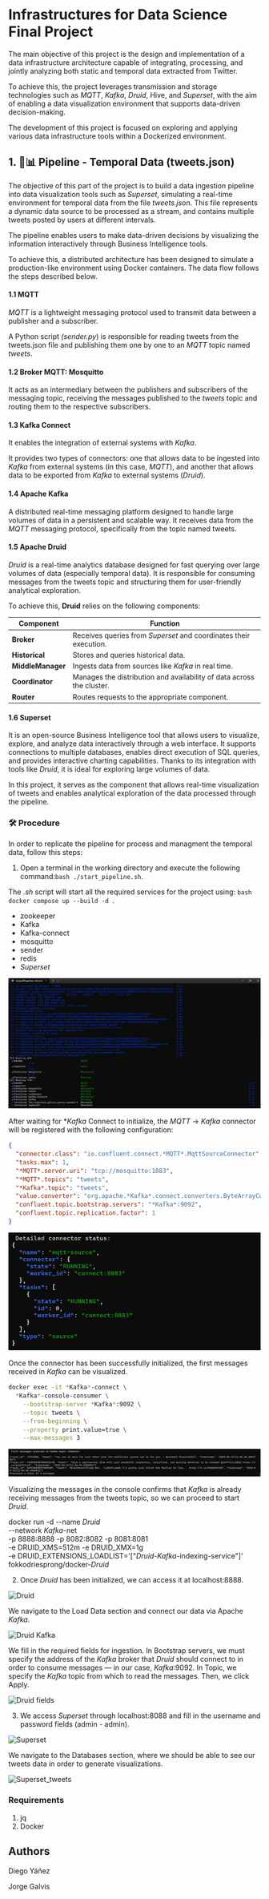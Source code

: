 # Infrastructures for Data Science Final Project

The main objective of this project is the design and implementation of a data infrastructure architecture capable of integrating, processing, and jointly analyzing both static and temporal data extracted from Twitter.

To achieve this, the project leverages transmission and storage technologies such as *MQTT*, *Kafka*, *Druid*, Hive, and *Superset*, with the aim of enabling a data visualization environment that supports data-driven decision-making.

The development of this project is focused on exploring and applying various data infrastructure tools within a Dockerized environment.

## 1. 🔁📊 Pipeline - Temporal Data (tweets.json)

The objective of this part of the project is to build a data ingestion pipeline into data visualization tools such as *Superset*, simulating a real-time environment for temporal data from the file *tweets.json*. This file represents a dynamic data source to be processed as a stream, and contains multiple tweets posted by users at different intervals.

The pipeline enables users to make data-driven decisions by visualizing the information interactively through Business Intelligence tools.

To achieve this, a distributed architecture has been designed to simulate a production-like environment using Docker containers. The data flow follows the steps described below.

#### 1.1 MQTT 

*MQTT* is a lightweight messaging protocol used to transmit data between a publisher and a subscriber.

A Python script *(sender.py*) is responsible for reading tweets from the tweets.json file and publishing them one by one to an *MQTT* topic named *tweets*.

#### 1.2 Broker MQTT: Mosquitto 

It acts as an intermediary between the publishers and subscribers of the messaging topic, receiving the messages published to the *tweets*   topic and routing them to the respective subscribers.

#### 1.3 Kafka Connect

It enables the integration of external systems with *Kafka*.

It provides two types of connectors: one that allows data to be ingested into *Kafka* from external systems (in this case, *MQTT*), and another that allows data to be exported from *Kafka* to external systems (*Druid*).

#### 1.4 Apache Kafka

A distributed real-time messaging platform designed to handle large volumes of data in a persistent and scalable way. It receives data from the *MQTT* messaging protocol, specifically from the topic named tweets.

#### 1.5 Apache Druid

*Druid* is a real-time analytics database designed for fast querying over large volumes of data (especially temporal data). It is responsible for consuming messages from the tweets topic and structuring them for user-friendly analytical exploration.

To achieve this, **Druid** relies on the following components:

| Component        | Function                                                                 |
|------------------|--------------------------------------------------------------------------|
| **Broker**        | Receives queries from *Superset* and coordinates their execution.          |
| **Historical**    | Stores and queries historical data.                                      |
| **MiddleManager** | Ingests data from sources like *Kafka* in real time.                       |
| **Coordinator**   | Manages the distribution and availability of data across the cluster.    |
| **Router**        | Routes requests to the appropriate component.                            |

#### 1.6 Superset 

It is an open-source Business Intelligence tool that allows users to visualize, explore, and analyze data interactively through a web interface. It supports connections to multiple databases, enables direct execution of SQL queries, and provides interactive charting capabilities. Thanks to its integration with tools like *Druid*, it is ideal for exploring large volumes of data.

In this project, it serves as the component that allows real-time visualization of tweets and enables analytical exploration of the data processed through the pipeline.


### 🛠️ Procedure

In order to replicate the pipeline for process and managment the temporal data, follow this steps:

1. Open a terminal in the working directory and execute the following command:```bash ./start_pipeline.sh```.


The *.sh* script will start all the required services for the project using: ```bash docker compose up --build -d ```.

- zookeeper
- Kafka
- Kafka-connect
- mosquitto
- sender
- redis
- *Superset*


![Docker compose up](img/start_pipe.png)


After waiting for **Kafka* Connect to initialize, the *MQTT* → *Kafka* connector will be registered with the following configuration:

```json
{
  "connector.class": "io.confluent.connect.*MQTT*.MqttSourceConnector",
  "tasks.max": 1,
  "*MQTT*.server.uri": "tcp://mosquitto:1883",
  "*MQTT*.topics": "tweets",
  "*Kafka*.topic": "tweets",
  "value.converter": "org.apache.*Kafka*.connect.converters.ByteArrayConverter",
  "confluent.topic.bootstrap.servers": "*Kafka*:9092",
  "confluent.topic.replication.factor": 1
}
```

![connector](img/connector.png)


Once the connector has been successfully initialized, the first messages received in *Kafka* can be visualized.

```bash
docker exec -it *Kafka*-connect \
  *Kafka*-console-consumer \
    --bootstrap-server *Kafka*:9092 \
    --topic tweets \
    --from-beginning \
    --property print.value=true \
    --max-messages 3
```

![messages](img/msg.png)


Visualizing the messages in the console confirms that *Kafka* is already receiving messages from the tweets topic, so we can proceed to start *Druid*.


docker run -d --name *Druid* \
  --network *Kafka*-net \
  -p 8888:8888 -p 8082:8082 -p 8081:8081 \
  -e DRUID_XMS=512m -e DRUID_XMX=1g \
  -e DRUID_EXTENSIONS_LOADLIST='["*Druid*-*Kafka*-indexing-service"]' \
  fokkodriesprong/docker-*Druid*


2. Once *Druid* has been initialized, we can access it at localhost:8888.

![*Druid*](Druid_up.png)

We navigate to the Load Data section and connect our data via Apache *Kafka*.

![Druid Kafka](druid_kafka.png)

We fill in the required fields for ingestion. In Bootstrap servers, we must specify the address of the *Kafka* broker that *Druid* should connect to in order to consume messages — in our case, *Kafka*:9092. In Topic, we specify the *Kafka* topic from which to read the messages. Then, we click Apply.


![Druid fields](druid_fields.png)


3. We access *Superset* through localhost:8088 and fill in the username and password fields (admin - admin). 

![Superset](Superset.png)

We navigate to the Databases section, where we should be able to see our tweets data in order to generate visualizations.

![Superset_tweets](superset_tweets.png)

### Requirements

1. jq
2. Docker






## Authors

Diego Yáñez


Jorge Galvis